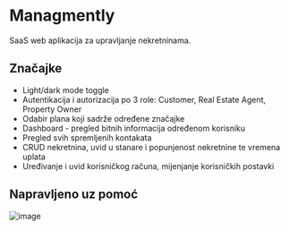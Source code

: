 # Managmently

SaaS web aplikacija za upravljanje nekretninama.


## Značajke

- Light/dark mode toggle
- Autentikacija i autorizacija po 3 role: Customer, Real Estate Agent, Property Owner
- Odabir plana koji sadrže određene značajke
- Dashboard - pregled bitnih informacija određenom korisniku
- Pregled svih spremljenih kontakata
- CRUD nekretnina, uvid u stanare i popunjenost nekretnine te vremena uplata
- Uređivanje i uvid korisničkog računa, mijenjanje korisničkih postavki


## Napravljeno uz pomoć

![image](https://github.com/aldograbic/Managmently/assets/92715789/5bf2df61-9bc2-42bc-a398-1bf90023d960)
